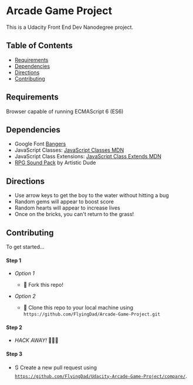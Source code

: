 # Arcade Game Project

This is a Udacity Front End Dev Nanodegree project.

## Table of Contents

* [Requirements](#requirements)
* [Dependencies](#dependencies)
* [Directions](#directions)
* [Contributing](#contributing)

## Requirements
Browser capable of running ECMAScript 6 (ES6)

## Dependencies  
- Google Font [Bangers](https://fonts.googleapis.com/css?family=Bangers) 
- JavaScript Classes: [JavaScript Classes MDN](https://developer.mozilla.org/en-US/docs/Web/JavaScript/Reference/Classes)
- JavaScript Class Extensions: [JavaScript Class Extends MDN](https://developer.mozilla.org/en-US/docs/Web/JavaScript/Reference/Classes/extends)
- [RPG Sound Pack](https://opengameart.org/content/rpg-sound-pack) by Artistic Dude

## Directions

- Use arrow keys to get the boy to the water without hitting a bug
- Random gems will appear to boost score
- Random hearts will appear to increase lives
- Once on the bricks, you can't return to the grass!

## Contributing

To get started...

#### Step 1

- *Option 1*
    - 🍴 Fork this repo!

- *Option 2*
    - 👯 Clone this repo to your local machine using `https://github.com/FlyingDad/Arcade-Game-Project.git`

#### Step 2

- *HACK AWAY!* 🔨🔨🔨

#### Step 3

- 🔃 Create a new pull request using <a href="https://github.com/FlyingDad/Udacity-Arcade-Game-Project/compare/" target="_blank">`https://github.com/FlyingDad/Udacity-Arcade-Game-Project/compare/`</a>.